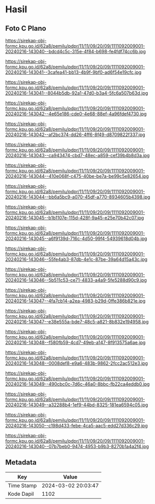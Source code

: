 # Hasil

## Foto C Plano

https://sirekap-obj-formc.kpu.go.id/62a8/pemilu/pdpr/11/11/09/20/09/1111092009001-20240216-143040--bdcd4c5c-315e-4f84-b698-fe4fdf74cc6b.jpg

https://sirekap-obj-formc.kpu.go.id/62a8/pemilu/pdpr/11/11/09/20/09/1111092009001-20240216-143041--3cafea41-bb13-4b9f-9bf0-ad6f54e19cfc.jpg

https://sirekap-obj-formc.kpu.go.id/62a8/pemilu/pdpr/11/11/09/20/09/1111092009001-20240216-143041--8044b5db-92a1-47d0-b3a4-5fc6a507b63d.jpg

https://sirekap-obj-formc.kpu.go.id/62a8/pemilu/pdpr/11/11/09/20/09/1111092009001-20240216-143042--4e65e186-cde0-4e68-88ef-4a96fdef4730.jpg

https://sirekap-obj-formc.kpu.go.id/62a8/pemilu/pdpr/11/11/09/20/09/1111092009001-20240216-143042--af2bc374-dd26-4ff6-8f49-d8709822f337.jpg

https://sirekap-obj-formc.kpu.go.id/62a8/pemilu/pdpr/11/11/09/20/09/1111092009001-20240216-143043--ca943474-cbd7-48ec-a859-cef39b4b8d3a.jpg

https://sirekap-obj-formc.kpu.go.id/62a8/pemilu/pdpr/11/11/09/20/09/1111092009001-20240216-143044--410e068f-c475-40be-be7a-be99c5e82654.jpg

https://sirekap-obj-formc.kpu.go.id/62a8/pemilu/pdpr/11/11/09/20/09/1111092009001-20240216-143044--bb6a5bc9-a070-45df-a770-8934605b4398.jpg

https://sirekap-obj-formc.kpu.go.id/62a8/pemilu/pdpr/11/11/09/20/09/1111092009001-20240216-143045--b1b1107e-115d-428f-9a45-e25e70b42c07.jpg

https://sirekap-obj-formc.kpu.go.id/62a8/pemilu/pdpr/11/11/09/20/09/1111092009001-20240216-143045--a6f9139d-716c-4d50-99f4-54939618d04b.jpg

https://sirekap-obj-formc.kpu.go.id/62a8/pemilu/pdpr/11/11/09/20/09/1111092009001-20240216-143046--55fe4ab3-87db-4e1c-87be-39a64d15a43c.jpg

https://sirekap-obj-formc.kpu.go.id/62a8/pemilu/pdpr/11/11/09/20/09/1111092009001-20240216-143046--5b511c53-ce71-4833-a4a9-5fe5288d90c9.jpg

https://sirekap-obj-formc.kpu.go.id/62a8/pemilu/pdpr/11/11/09/20/09/1111092009001-20240216-143047--4fa7cb14-a2ea-4983-b29d-0ffe386b821e.jpg

https://sirekap-obj-formc.kpu.go.id/62a8/pemilu/pdpr/11/11/09/20/09/1111092009001-20240216-143047--e38e555a-bde7-48c5-a821-8b832e194958.jpg

https://sirekap-obj-formc.kpu.go.id/62a8/pemilu/pdpr/11/11/09/20/09/1111092009001-20240216-143048--f580fb59-4cd7-49eb-a147-8f913575a6ae.jpg

https://sirekap-obj-formc.kpu.go.id/62a8/pemilu/pdpr/11/11/09/20/09/1111092009001-20240216-143048--0008def8-e9a6-483b-9862-2fcc2ac512e3.jpg

https://sirekap-obj-formc.kpu.go.id/62a8/pemilu/pdpr/11/11/09/20/09/1111092009001-20240216-143049--490cbc0c-7d6c-46a0-8bbc-fb22ca4eddb0.jpg

https://sirekap-obj-formc.kpu.go.id/62a8/pemilu/pdpr/11/11/09/20/09/1111092009001-20240216-143049--a32288b4-1ef9-44bd-8325-181ea6594c05.jpg

https://sirekap-obj-formc.kpu.go.id/62a8/pemilu/pdpr/11/11/09/20/09/1111092009001-20240216-143050--c198d433-febe-4ca5-aac5-edd27d336c29.jpg

https://sirekap-obj-formc.kpu.go.id/62a8/pemilu/pdpr/11/11/09/20/09/1111092009001-20240216-143040--07b7beb0-9474-4953-b9b3-8270b1a4a2f4.jpg


## Metadata

| Key        | Value               |
| ---------- | ------------------- |
| Time Stamp | 2024-03-02 20:03:47 |
| Kode Dapil | 1102                |



